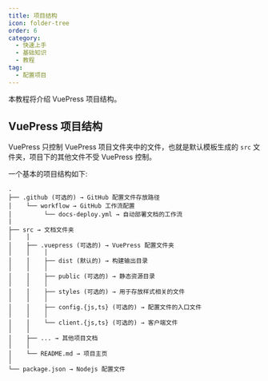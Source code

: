 ```yaml
---
title: 项目结构
icon: folder-tree
order: 6
category:
  - 快速上手
  - 基础知识
  - 教程
tag:
  - 配置项目
---
```


本教程将介绍 VuePress 项目结构。

<!-- more -->

## VuePress 项目结构

VuePress 只控制 VuePress 项目文件夹中的文件，也就是默认模板生成的 `src` 文件夹，项目下的其他文件不受 VuePress 控制。

一个基本的项目结构如下:

```
.
├── .github (可选的) → GitHub 配置文件存放路径
│    └── workflow → GitHub 工作流配置
│         └── docs-deploy.yml → 自动部署文档的工作流
|
├── src → 文档文件夹
│    │
│    ├── .vuepress (可选的) → VuePress 配置文件夹
│    │    │
│    │    ├── dist (默认的) → 构建输出目录
│    │    │
│    │    ├── public (可选的) → 静态资源目录
│    │    │
│    │    ├── styles (可选的) → 用于存放样式相关的文件
│    │    │
│    │    ├── config.{js,ts} (可选的) → 配置文件的入口文件
│    │    │
│    │    └── client.{js,ts} (可选的) → 客户端文件
│    │
│    ├── ... → 其他项目文档
│    │
│    └── README.md → 项目主页
│
└── package.json → Nodejs 配置文件
```
